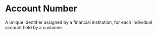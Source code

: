 # Account Number
A unique identifier assigned by a financial institution, for each individual account held by a customer.